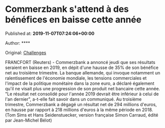 
# Commerzbank s'attend à des bénéfices en baisse cette année

Published at: **2019-11-07T07:24:06+00:00**

Author: ****

Original: [Challenges](https://www.challenges.fr/finance-et-marche/commerzbank-s-attend-a-des-benefices-en-baisse-cette-annee_683536)

FRANCFORT (Reuters) - Commerzbank a annoncé jeudi que ses résultats seraient en baisse en 2019, en dépit d'une hausse de 35% de son bénéfice net au troisième trimestre.
La banque allemande, qui invoque notamment un ralentissement de l'économie mondiale, les tensions commerciales et l'impact de la politique monétaire dans la zone euro, a déclaré également qu'il ne visait plus une progression de son produit net bancaire cette année.
"Le résultat net consolidé pour l'année 2019 devrait être inférieur à celui de l'an dernier", a-t-elle fait savoir dans un communiqué.
Au troisième trimestre, Commerzbank a dégagé un résultat net de 294 millions d'euros, en hausse par rapport à 218 millions d'euros à la même période en 2018.
(Tom Sims et Hans Seidenstuecker, version française Simon Carraud, édité par Jean-Michel Bélot)

